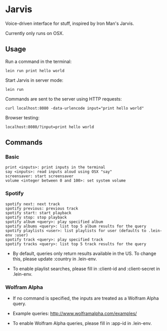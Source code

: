 # Jarvis

Voice-driven interface for stuff, inspired by Iron Man's Jarvis.

Currently only runs on OSX.

## Usage

Run a command in the terminal:

    lein run print hello world

Start Jarvis in server mode:

    lein run

Commands are sent to the server using HTTP requests:

    curl localhost:8080 -data-urlencode input="print hello world"

Browser testing:

    localhost:8080/?input=print hello world

## Commands

### Basic

    print <inputs>: print inputs in the terminal
    say <inputs>: read inputs aloud using OSX "say"
    screensaver: start screensaver
    volume <integer between 0 and 100>: set system volume

### Spotify

    spotify next: next track
    spotify previous: previous track
    spotify start: start playback
    spotify stop: stop playback
    spotify album <query>: play specified album
    spotify albums <query>: list top 5 album results for the query
    spotify playlists <user>: list playlists for user (defaults to .lein-env :user)
    spotify track <query>: play specified track
    spotify tracks <query>: list top 5 track results for the query

* By default, queries only return results available in the US. To change this, please update :country in .lein-env.

* To enable playlist searches, please fill in :client-id and :client-secret in .lein-env.

### Wolfram Alpha

* If no command is specified, the inputs are treated as a Wolfram Alpha query.

* Example queries: http://www.wolframalpha.com/examples/

* To enable Wolfram Alpha queries, please fill in :app-id in .lein-env.
